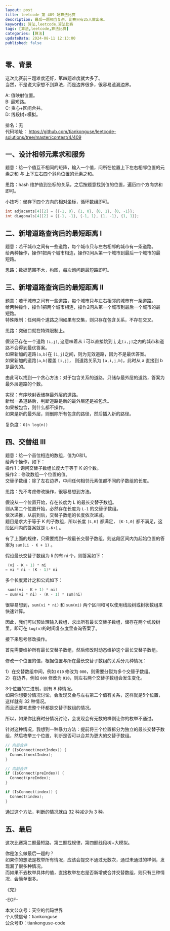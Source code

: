 ```yaml
---
layout: post  
title: leetcode 第 409 场算法比赛  
description: 最后一题相当复杂，比赛只有25人做出来。  
keywords: 算法,leetcode,算法比赛  
tags: [算法,leetcode,算法比赛]  
categories: [算法]  
updateData: 2024-08-11 12:13:00  
published: false  
---
```



## 零、背景  


这次比赛前三题难度还好，第四题难度就大多了。  
当然，不是说大家想不到算法，而是边界很多，很容易遗漏边界。  


A: 值映射位置。   
B: 最短路。   
C: 贪心+区间合并。  
D: 线段树+模拟。   


排名：无   
代码地址： https://github.com/tiankonguse/leetcode-solutions/tree/master/contest/4/409  


## 一、设计相邻元素求和服务  


题意：给一个值互不相同的矩阵，输入一个值，问所在位置上下左右相邻位置的元素之和 与 上下左右四个斜角位置的元素之和。  


思路：hash 维护值到坐标的关系，之后按题意找到值的位置，遍历四个方向求和即可。  


小技巧：储存下四个方向的相对坐标，循环数组即可。  


```cpp
int adjacents[4][2] = {{-1, 0}, {1, 0}, {0, 1}, {0, -1}};
int diagonals[4][2] = {{-1, -1}, {-1, 1}, {1, -1}, {1, 1}};
```


## 二、新增道路查询后的最短距离 I  


题意：若干城市之间有一些道路，每个城市只与左右相邻的城市有一条道路。  
给两种操作，操作1把两个城市相连，操作2问从第一个城市到最后一个城市的最短路。  


思路：数据范围不大，构图，每次询问跑最短路即可。  


## 三、新增道路查询后的最短距离 II  


题意：若干城市之间有一些道路，每个城市只与左右相邻的城市有一条道路。  
给两种操作，操作1把两个城市相连，操作2问从第一个城市到最后一个城市的最短路。   
特殊限制：任何两个道路之间如果有交集，则只存在包含关系，不存在交叉。  


思路：突破口就在特殊限制上。  


假设已存在一个道路 `[i,j]`, 这意味着从 i 可以直接跳到 j, 走`[i,j]`之内的城市和道路不会得到最优答案。  
如果新加的道路`[a,b]`在 `[i,j]`之间，则为无效道路，因为不是最优答案。  
如果新加的道路`[a,b]`覆盖 `[i,j]`， 则道路关系为 `[a,i,j,b]`，此时从 a 直接到 b 是最优的。  


由此可以找到一个贪心方法：对于包含关系的道路，只储存最外层的道路，答案为最外层道路的个数。  


实现：有序映射表储存最外层的道路。  
新增一条道路后，判断道路是新的最外层还是被包含。  
如果被包含，则什么都不操作。  
如果是新的最外层，则删除所有包含的路径，然后插入新的路径。  


复杂度：`O(n log(n))`  


## 四、交替组 III  


题意：给一个首位相连的数组，值为0和1。  
给两个操作，如下：  
操作1：询问交替子数组长度大于等于 K 的个数。  
操作2：修改数组一个位置的值。  
交替子数组：除了左右边界，中间任何相邻元素值都不同的子数组的长度。  



思路：先不考虑修改操作，很容易想到方法。  


假设从一个位置开始，存在长度为 L 的最长交替子数组。  
则从第二个位置开始，必然存在长度为 `L-1` 的交替子数组。  
依次递推，从前到后，交替子数组的长度依次递减。  
题目是求大于等于 K 的子数组，所以长度 `[L,K]` 都满足， `[K-1,0]` 都不满足，这段区间内的答案就是 `L-K+1` 。  


有了上面的规律，只需要找到一段最长交替子数组，则这段区间内为起始位置的答案为 `sum(Li - K + 1)` 。  


假设最长交替子数组为 li 的有 ni 个，则答案如下：  


```cpp
 (vi - K + 1) * ni 
= vi * ni - (K - 1)* ni
```


多个长度累计之和公式如下：  


```cpp
 sum((vi - K + 1) * ni)
= sum(vi * ni) - (K - 1) * sum(ni)
```


很容易想到，`sum(vi * ni)` 和 `sum(ni)` 两个区间和可以使用线段树或树状数组来快速计算。  


因此，我们可以预处理输入数组，求出所有最长交替子数组，储存在两个线段树里，即可在 `log(n)`的时间复杂度里查询答案了。  



接下来思考修改操作。  


首先需要维护所有最长交替子数组，然后修改时动态维护这个最长交替子数组。  


修改一个位置的值，根据位置与所在最长交替子数组的关系分几种情况：   


1）在交替数组中间，例如 `010` 修改为 `000`，则需要分裂为多个交替子数组。  
2）在边界，例如 `000` 修改为 `010`，则左右两个交替子数组会发生变化。  


3个位置的二进制，则有 8 种情况。   
如果你想要分情况讨论，会发现又会与左右第二个值有关系，这样就是5个位置，这样就有 32 种情况。  
而且还要考虑整个环都是交替子数组的情况。  


所以，如果你比赛时分情况讨论，会发现会有无数的样例让你的枚举不通过。  



针对这种情况，我想到一种暴力方法：提前将三个位置拆分为独立的最长交替子数组，然后枚举三个位置，判断是否可以合并为更大的交替子数组。  



```cpp
// 向后合并
if (IsConnect(nextIndex)) {
  Connect(nextIndex);
}

// 向前合并
if (IsConnect(preIndex)) {
  Connect(preIndex);
}

if (IsConnect(index)) {
  Connect(index);
}
```


通过这个方法，判断的情况就由 32 种减少为 3 种。  


## 五、最后  


这次比赛第二题最短路，第三题找规律，第四题线段树+大模拟。  


你是怎么做最后一题的？  
如果你的想法是枚举所有情况，应该会提交不通过无数次，通过未通过的样例，发现漏了很多种情况。  
而如果不去枚举具体的值，直接枚举左右是否新增或合并交替数组，则只有三种情况，会简单很多。  



《完》  


-EOF-  



本文公众号：天空的代码世界  
个人微信号：tiankonguse  
公众号ID：tiankonguse-code  
  

